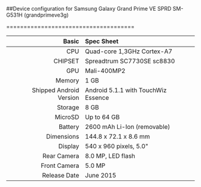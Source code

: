 ##Device configuration for Samsung Galaxy Grand Prime VE SPRD SM-G531H (grandprimeve3g)

=====================================

Basic   | Spec Sheet
-------:|:-------------------------
CPU     | Quad-core 1,3GHz Cortex-A7
CHIPSET | Spreadtrum SC7730SE sc8830
GPU     | Mali-400MP2
Memory  | 1 GB
Shipped Android Version | Android 5.1.1 with TouchWiz Essence
Storage | 8 GB
MicroSD | Up to 64 GB
Battery | 2600 mAh Li-Ion (removable)
Dimensions | 144.8 x 72.1 x 8.6 mm
Display | 540 x 960 pixels, 5.0"
Rear Camera  | 8.0 MP, LED flash
Front Camera | 5.0 MP
Release Date | June 2015
